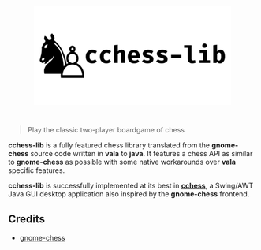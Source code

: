 <p align="center">
    <img alt="cchess-lib" src="assets/cchess-lib_1280x640.png" width="400">
</p>

<h1></h1>

> Play the classic two-player boardgame of chess


**cchess-lib** is a fully featured chess library translated from the **gnome-chess** source code written in **vala** to **java**. It features a chess API as similar to **gnome-chess** as possible with some native workarounds over **vala** specific features.

**cchess-lib** is successfully implemented at its best in [**cchess**](https://github.com/CoronaCrew/cchess), a Swing/AWT Java GUI desktop application also inspired by the **gnome-chess** frontend.

## Credits

- [gnome-chess](https://gitlab.gnome.org/GNOME/gnome-chess)
